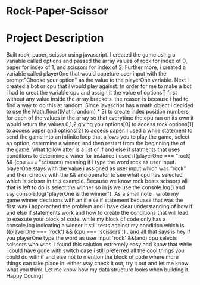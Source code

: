 # Rock-Paper-Scissor

# Project Description
Built rock, paper, scissor using javascript. I created the game using a variable called options and passed the array values of rock for index of 0, paper for index of 1, and scissors for index of 2. Further more, i created a variable called playerOne that would capeture user input with the prompt"Choose your option" as the value to the playerOne variable. Next i created a bot or cpu that i would play against. In order for me to make a bot i had to creat the variable cpu and assign it the value of options[] first without any value inside the array brackets. the reason is because i had to find a way to do this at random. Since javascript has a math object i decided to use the Math.floor((Math.random) * 3) to create index position numbers for each of the values in the array so that everytime the cpu ran on its own it would return the values 0,1,2 giving you options[0] to access rock options[1] to access paper and options[2] to access paper. I used a while statement to send the game into an infinite loop that allows you to play the game, select an option, determine a winner, and then restart from the beginning the of the game. What follow after is a list of if and else if statments that uses conditions to determine a winer for instance i used if(playerOne === "rock) && (cpu === "scissors) meaning if i type the word rock as user input. playerOne stays with the value i assigned as user input which was "rock" and then checks with the && and operator to see what cpu has selected which is scissor in this example. Because we know rock beats scissors all that is left to do is select the winner so in js we use the console.log() and say console.log("playerOne is the winner"). As a small note i wrote my game winner decisions with an if else if statement becuase that was the first way i apporached the problem and i have clear understanding of how if and else if statements work and how to create the conditions that will lead to exexute your block of code. while my block of code only has a console.log indicating a winner it still tests against my condition which is ((playerOne === 'rock') && (cpu === 'scissors')) . and all that says is hey if you playerOne type the word as user input 'rock' &&(and) cpu selects scissors who wins. i found this solution extremely easy and know that while i could have gone with switch case i still preferred all the cool things you could do with if and else not to mention the block of code where more things can take place in. either way check it out, try it out and let me know what you think. Let me know how my data structure looks when building it. Happy Coding! 
